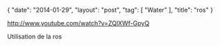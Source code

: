 {
   "date": "2014-01-29",
   "layout": "post",
   "tag": [
      "Water"
   ],
   "title": "ros"
}

http://www.youtube.com/watch?v=ZQlXWf-GpyQ  

Utilisation de la ros